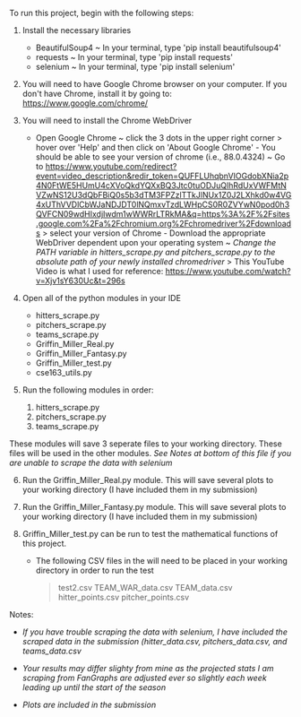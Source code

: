 To run this project, begin with the following steps:
1) Install the necessary libraries
    - BeautifulSoup4
        ~ In your terminal, type 'pip install beautifulsoup4'
    - requests
        ~ In your terminal, type 'pip install requests'
    - selenium
        ~ In your terminal, type 'pip install selenium'

2) You will need to have Google Chrome browser on your computer. If you don't
    have Chrome, install it by going to: https://www.google.com/chrome/

3) You will need to install the Chrome WebDriver
    - Open Google Chrome
        ~ click the 3 dots in the upper right corner
            > hover over 'Help' and then click on 'About Google Chrome'
                - You should be able to see your version of chrome (i.e., 88.0.4324)
                    ~ Go to https://www.youtube.com/redirect?event=video_description&redir_token=QUFFLUhqbnVIOGdobXNia2p4N0FtWE5HUmU4cXVoQkdYQXxBQ3Jtc0tuODJuQlhRdUxVWFMtNVZwNS12U3dQbFBiQ0s5b3dTM3FPZzlTTkJlNUx1Z0J2LXhkd0w4VG4xUThVVDlCbWJaNDJDT0lNQmxvTzdLWHpCS0R0ZVYwN0pod0h3QVFCN09wdHIxdjIwdm1wWWRrLTRkMA&q=https%3A%2F%2Fsites.google.com%2Fa%2Fchromium.org%2Fchromedriver%2Fdownloads
                        > select your version of Chrome
                            - Download the appropriate WebDriver dependent upon your operating system
                                ~ *Change the PATH variable in hitters_scrape.py and pitchers_scrape.py to the absolute path of your newly installed chromedriver*
                                    > This YouTube Video is what I used for reference: https://www.youtube.com/watch?v=Xjv1sY630Uc&t=296s

4) Open all of the python modules in your IDE
    - hitters_scrape.py
    - pitchers_scrape.py
    - teams_scrape.py
    - Griffin_Miller_Real.py
    - Griffin_Miller_Fantasy.py
    - Griffin_Miller_test.py
    - cse163_utils.py

5) Run the following modules in order:
    1) hitters_scrape.py
    2) pitchers_scrape.py
    3) teams_scrape.py

  These modules will save 3 seperate files to your working directory. These files will be used in the other modules. *See Notes at bottom of this file if you are unable to scrape the data with selenium*

6) Run the Griffin_Miller_Real.py module. This will save several plots to your working directory (I have included them in my submission)

7) Run the Griffin_Miller_Fantasy.py module. This will save several plots to your working directory (I have included them in my submission)

8) Griffin_Miller_test.py can be run to test the mathematical functions of this project.
    - The following CSV files in the will need to be placed in your working directory in order to run the test
        > test2.csv
        > TEAM_WAR_data.csv
        > TEAM_data.csv
        > hitter_points.csv
        > pitcher_points.csv

Notes:

- *If you have trouble scraping the data with selenium, I have included the scraped data in the submission (hitter_data.csv, pitchers_data.csv, and teams_data.csv*

- *Your results may differ slighty from mine as the projected stats I am scraping from FanGraphs are adjusted ever so slightly each week leading up until the start of the season*

- *Plots are included in the submission*
